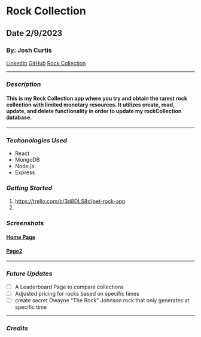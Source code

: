# Rock Collection
## Date 2/9/2023
### By: Josh Curtis
[LinkedIn](https://www.linkedin.com/in/josh-curtis-77284769/) [GitHub](https://github.com/jcurti2) [Rock Collection](https://rock-collection.herokuapp.com/)
***
### ***Description***
#### This is my Rock Collection app where you try and obtain the rarest rock collection with limited monetary resources. It utilizes create, read, update, and delete functionality in order to update my rockCollection database. 
***
### ***Techonologies Used***
* React
* MongoDB
* Node.js
* Express

### ***Getting Started***

1. https://trello.com/b/3d8DLS8d/pet-rock-app
2. 


### ***Screenshots***
#### [Home Page](https://user-images.githubusercontent.com/121517472/219479466-b282b0b6-2357-4cfa-8268-3571bf93748c.png)

#### [Page2](https://user-images.githubusercontent.com/121517472/219478549-97b776ea-c460-4289-8d36-74973b6b5112.png)

***
### ***Future Updates***
- [ ] A Leaderboard Page to compare collections
- [ ] Adjusted pricing for rocks based on specific times
- [ ] create secret Dwayne "The Rock" Johnson rock that only generates at specific time
***
### ***Credits***
#### 
####
#### 
